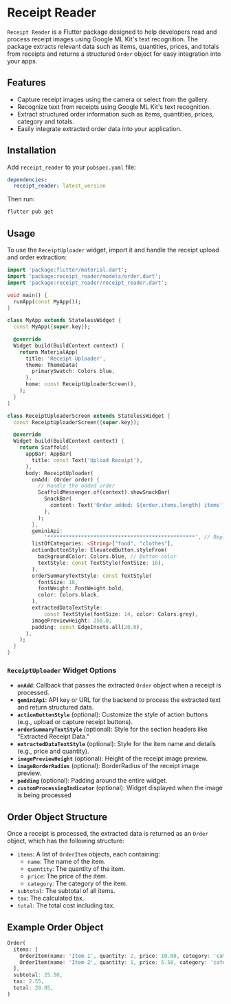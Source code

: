 # Receipt Reader

`Receipt Reader` is a Flutter package designed to help developers read and process receipt images using Google ML Kit's text recognition. The package extracts relevant data such as items, quantities, prices, and totals from receipts and returns a structured `Order` object for easy integration into your apps.

## Features

- Capture receipt images using the camera or select from the gallery.
- Recognize text from receipts using Google ML Kit's text recognition.
- Extract structured order information such as items, quantities, prices, category and totals.
- Easily integrate extracted order data into your application.

## Installation

Add `receipt_reader` to your `pubspec.yaml` file:

```yaml
dependencies:
  receipt_reader: latest_version
```

Then run:

```bash
flutter pub get
```

## Usage

To use the `ReceiptUploader` widget, import it and handle the receipt upload and order extraction:

```dart
import 'package:flutter/material.dart';
import 'package:receipt_reader/models/order.dart';
import 'package:receipt_reader/receipt_reader.dart';

void main() {
  runApp(const MyApp());
}

class MyApp extends StatelessWidget {
  const MyApp({super.key});

  @override
  Widget build(BuildContext context) {
    return MaterialApp(
      title: 'Receipt Uploader',
      theme: ThemeData(
        primarySwatch: Colors.blue,
      ),
      home: const ReceiptUploaderScreen(),
    );
  }
}

class ReceiptUploaderScreen extends StatelessWidget {
  const ReceiptUploaderScreen({super.key});

  @override
  Widget build(BuildContext context) {
    return Scaffold(
      appBar: AppBar(
        title: const Text('Upload Receipt'),
      ),
      body: ReceiptUploader(
        onAdd: (Order order) {
          // Handle the added order
          ScaffoldMessenger.of(context).showSnackBar(
            SnackBar(
              content: Text('Order added: ${order.items.length} items'),
            ),
          );
        },
        geminiApi:
            '************************************************', // Replace with your API URL
        listOfCategories: <String>["food", "clothes"],
        actionButtonStyle: ElevatedButton.styleFrom(
          backgroundColor: Colors.blue, // Button color
          textStyle: const TextStyle(fontSize: 16),
        ),
        orderSummaryTextStyle: const TextStyle(
          fontSize: 18,
          fontWeight: FontWeight.bold,
          color: Colors.black,
        ),
        extractedDataTextStyle:
            const TextStyle(fontSize: 14, color: Colors.grey),
        imagePreviewHeight: 250.0,
        padding: const EdgeInsets.all(20.0),
      ),
    );
  }
}


```

### `ReceiptUploader` Widget Options

- **`onAdd`**: Callback that passes the extracted `Order` object when a receipt is processed.
- **`geminiApi`**: API key or URL for the backend to process the extracted text and return structured data.
- **`actionButtonStyle`** (optional): Customize the style of action buttons (e.g., upload or capture receipt buttons).
- **`orderSummaryTextStyle`** (optional): Style for the section headers like "Extracted Receipt Data."
- **`extractedDataTextStyle`** (optional): Style for the item name and details (e.g., price and quantity).
- **`imagePreviewHeight`** (optional): Height of the receipt image preview.
- **`imageBorderRadius`** (optional): BorderRadius of the receipt image preview.
- **`padding`** (optional): Padding around the entire widget.
- **`customProcessingIndicator`** (optional): Widget displayed when the image is being processed

## Order Object Structure

Once a receipt is processed, the extracted data is returned as an `Order` object, which has the following structure:

- `items`: A list of `OrderItem` objects, each containing:
  - `name`: The name of the item.
  - `quantity`: The quantity of the item.
  - `price`: The price of the item.
  - `category`: The category of the item.
- `subtotal`: The subtotal of all items.
- `tax`: The calculated tax.
- `total`: The total cost including tax.

## Example Order Object

```dart
Order(
  items: [
    OrderItem(name: 'Item 1', quantity: 2, price: 10.00, category: 'category'),
    OrderItem(name: 'Item 2', quantity: 1, price: 5.50, category: 'category'),
  ],
  subtotal: 25.50,
  tax: 2.55,
  total: 28.05,
)
```
